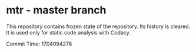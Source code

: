 # mtr - master branch

This repository contains frozen state of the repository.
Its history is cleared. It is used only for static code
analysis with Codacy.

Commit Time: 1704094278